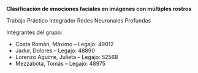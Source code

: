 **Clasificación de emociones faciales en imágenes con múltiples rostros**

Trabajo Práctico Integrador Redes Neuronales Profundas

Integrantes del grupo:
- Costa Román, Máximo – Legajo: 49012
- Jadur, Dolores – Legajo: 48890
- Lorenzo Aguirre, Julieta – Legajo: 52568
- Mezzabota, Tomás – Legajo: 48975
